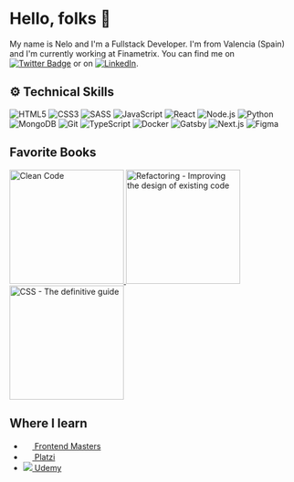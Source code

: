 # Hello, folks 👋

My name is Nelo and I'm a Fullstack Developer. I'm from Valencia (Spain) and I'm currently working at Finametrix. You can find me on [![Twitter Badge](https://img.shields.io/badge/-Twitter-1DA1F2?style=flat&logo=Twitter&logoColor=white&link=https://twitter.com/NeloDev)](https://twitter.com/NeloDev) or on [![LinkedIn](https://img.shields.io/badge/-Linkedin-0077B5?style=flat&logo=Linkedin&logoColor=white&link=https://www.linkedin.com/in/manuel-puchades-bres%C3%B3-115a58179)](https://img.shields.io/badge/-Linkedin-0077B5?style=flat&logo=Linkedin&logoColor=white&link=https://www.linkedin.com/in/manuel-puchades-bres%C3%B3-115a58179).

## ⚙️ Technical Skills
![HTML5](https://img.shields.io/badge/-HTML5-E34F26?style=plastic&logo=html5&logoColor=white)
![CSS3](https://img.shields.io/badge/-CSS3-1572B6?style=flat&logo=css3&logoColor=white)
![SASS](https://img.shields.io/badge/-SASS-CC6699?style=flat&logo=sass&logoColor=white)
![JavaScript](https://img.shields.io/badge/-JavaScript-F7DF1E?style=flat&logo=JavaScript&logoColor=black)
![React](https://img.shields.io/badge/-React-61DAFB?style=flat&logo=react&logoColor=white)
![Node.js](https://img.shields.io/badge/-Node.js-339933?style=flat&logo=node.js&logoColor=white)
![Python](https://img.shields.io/badge/-Python-3776AB?style=flat&logo=python&logoColor=white)
![MongoDB](https://img.shields.io/badge/-MongoDB-47A248?style=flat&logo=MongoDB&logoColor=white)
![Git](https://img.shields.io/badge/-Git-F05032?style=flat&logo=git&logoColor=white)
![TypeScript](https://img.shields.io/badge/-TypeScript-3178C6?style=flat&logo=TypeScript&logoColor=white)
![Docker](https://img.shields.io/badge/-Docker-2496ED?style=flat&logo=docker&logoColor=white)
![Gatsby](https://img.shields.io/badge/-Gatsby-663399?style=flat&logo=gatsby&logoColor=white)
![Next.js](https://img.shields.io/badge/-Next.js-000000?style=flat&logo=next.js&logoColor=white)
![Figma](https://img.shields.io/badge/-Figma-F24E1E?style=plastic&logo=figma&logoColor=white)

## Favorite Books
<a href="https://www.amazon.es/Clean-Code-Handbook-Software-Craftsmanship/dp/0132350882">
  <img alt="Clean Code" src="https://m.media-amazon.com/images/I/41SH-SvWPxL.jpg" width="200" />
</a>
<a href="https://www.amazon.es/Refactoring-Improving-Existing-Addison-wesley-Signature/dp/0134757599/ref=sr_1_1?__mk_es_ES=%C3%85M%C3%85%C5%BD%C3%95%C3%91&dchild=1&keywords=refactoring&qid=1605443763&sr=8-1">
  <img alt="Refactoring - Improving the design of existing code" src="https://martinfowler.com/books/refact2.jpg" width="200" />
</a>
<a href="https://www.amazon.es/Grid-Systems-Graphic-Design-Communication/dp/3721201450/ref=sr_1_1?__mk_es_ES=%C3%85M%C3%85%C5%BD%C3%95%C3%91&dchild=1&keywords=grid+systems&qid=1605444140&sr=8-1">
  <img alt="CSS - The definitive guide" src="https://images-na.ssl-images-amazon.com/images/I/71aKxPKSwzL.jpg" width="200" />
</a>

## Where I learn
<ul>
  <li><a href="https://frontendmasters.com/"><img src="https://res.cloudinary.com/practicaldev/image/fetch/s--4MoH41rJ--/c_fill,f_auto,fl_progressive,h_320,q_auto,w_320/https://dev-to-uploads.s3.amazonaws.com/uploads/organization/profile_image/674/b6682f24-d650-453d-bd07-9d0e752ceecf.jpg" width="16" /> Frontend Masters</a></li>
  <li><a href="https://platzi.com/"><img src="https://startupxplore.com/uploads/ff8080815235115101523595712a00de-large.png" width="16" /> Platzi</a></li>
  <li><a href="https://www.udemy.com/"><img src="https://www.udemy.com/staticx/udemy/images/v6/favicon-16x16.png" /> Udemy</a></li>
</ul>

